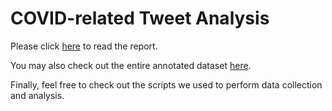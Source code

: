# COVID-related Tweet Analysis

Please click [here](https://github.com/NimbusSkye/598final/blob/main/Report.pdf) to read the report.

You may also check out the entire annotated dataset [here](https://github.com/NimbusSkye/598final/blob/main/annotated_tweets.csv).

Finally, feel free to check out the scripts we used to perform data collection and analysis.
